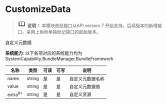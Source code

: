 # CustomizeData



> ![icon-note.gif](public_sys-resources/icon-note.gif) **说明：**
> 本模块首批接口从API version 7 开始支持。后续版本的新增接口，采用上角标单独标记接口的起始版本。



自定义元数据



**系统能力**:  以下各项对应的系统能力均为SystemCapability.BundleManager.BundleFramework



| 名称               | 类型   | 可读 | 可写 | 说明             |
| ------------------ | ------ | ---- | ---- | ---------------- |
| name               | string | 是   | 是   | 自定义元数据名称 |
| value              | string | 是   | 是   | 自定义元数据值   |
| extra<sup>8+</sup> | string | 是   | 是   | 自定义资源       |